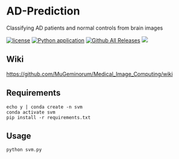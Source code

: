 # AD-Prediction

Classifying AD patients and normal controls from brain images

[![license](https://img.shields.io/github/license/MuGeminorum/Medical_Image_Computing.svg)](https://github.com/MuGeminorum/Medical_Image_Computing/blob/master/LICENSE)
[![Python application](https://github.com/MuGeminorum/Medical_Image_Computing/workflows/Python%20application/badge.svg)](https://github.com/MuGeminorum/Medical_Image_Computing/actions)
[![Github All Releases](https://img.shields.io/github/downloads-pre/MuGeminorum/Medical_Image_Computing/v1.0/total)](https://github.com/MuGeminorum/Medical_Image_Computing/releases)
[![](https://img.shields.io/badge/wiki-AD_Prediction-89e051.svg)](https://github.com/MuGeminorum/Medical_Image_Computing/wiki/Chapter-II-%E2%80%90-Classifying-AD-patients-and-normal-controls-from-brain-images)

## Wiki

<https://github.com/MuGeminorum/Medical_Image_Computing/wiki>

## Requirements
```
echo y | conda create -n svm
conda activate svm
pip install -r requirements.txt
```

## Usage
```
python svm.py
```
